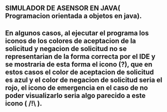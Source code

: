 ## SIMULADOR DE ASENSOR EN JAVA( Programacion orientada a objetos en java).

En algunos casos, al ejecutar el programa los iconos de los colores de aceptacion de la solicitud y negacion de solicitud no se representarian de la forma correcta por el IDE y se mostraria de esta forma el icono (?), que en estos casos el color de aceptacion de solicitud es azul y el color de negacion de solicitud seria el rojo, el icono de emergencia en el caso de no poder visualizarlo seria algo parecido a este icono ( /!\ ). 
---

